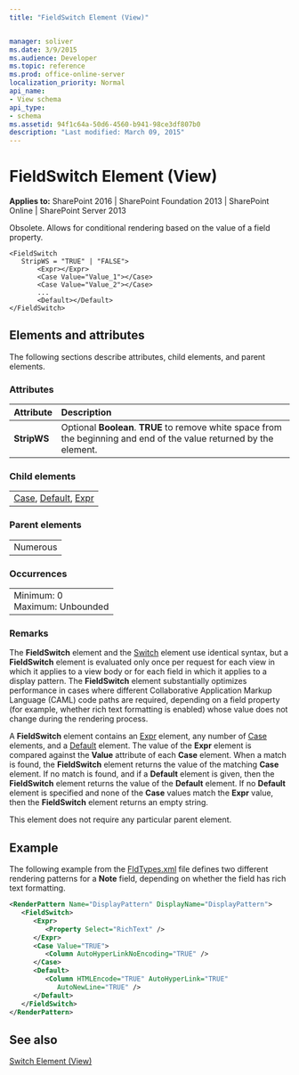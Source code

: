 ```yaml
---
title: "FieldSwitch Element (View)"


manager: soliver
ms.date: 3/9/2015
ms.audience: Developer
ms.topic: reference
ms.prod: office-online-server
localization_priority: Normal
api_name:
- View schema
api_type:
- schema
ms.assetid: 94f1c64a-50d6-4560-b941-98ce3df807b0
description: "Last modified: March 09, 2015"
---
```


# FieldSwitch Element (View)

 
  
 **Applies to:** SharePoint 2016 | SharePoint Foundation 2013 | SharePoint Online | SharePoint Server 2013
  
Obsolete. Allows for conditional rendering based on the value of a field property. 
  
```
<FieldSwitch
   StripWS = "TRUE" | "FALSE">
       <Expr></Expr>
       <Case Value="Value_1"></Case>
       <Case Value="Value_2"></Case>
       ...
       <Default></Default>
</FieldSwitch>
```

## Elements and attributes

The following sections describe attributes, child elements, and parent elements.

### Attributes

|**Attribute**|**Description**|
|:-----|:-----|
|**StripWS** <br/> |Optional **Boolean**. **TRUE** to remove white space from the beginning and end of the value returned by the element.  <br/> |
   
### Child elements

||
|:-----|
|[Case](case-element-view.md), [Default](default-element-view.md), [Expr](expr-element-view.md)|
   
### Parent elements

||
|:-----|
|Numerous |
   
### Occurrences

||
|:-----|
|Minimum: 0  <br/> Maximum: Unbounded  <br/> |
   
### Remarks

The **FieldSwitch** element and the [Switch](switch-element-view.md) element use identical syntax, but a **FieldSwitch** element is evaluated only once per request for each view in which it applies to a view body or for each field in which it applies to a display pattern. The **FieldSwitch** element substantially optimizes performance in cases where different Collaborative Application Markup Language (CAML) code paths are required, depending on a field property (for example, whether rich text formatting is enabled) whose value does not change during the rendering process. 
  
A **FieldSwitch** element contains an [Expr](expr-element-view.md) element, any number of [Case](case-element-view.md) elements, and a [Default](default-element-view.md) element. The value of the **Expr** element is compared against the **Value** attribute of each **Case** element. When a match is found, the **FieldSwitch** element returns the value of the matching **Case** element. If no match is found, and if a **Default** element is given, then the **FieldSwitch** element returns the value of the **Default** element. If no **Default** element is specified and none of the **Case** values match the **Expr** value, then the **FieldSwitch** element returns an empty string. 
  
This element does not require any particular parent element.
  
## Example

The following example from the [FldTypes.xml](http://msdn.microsoft.com/library/8f8db866-03f8-4001-aae3-4c4102a7aed6%28Office.15%29.aspx) file defines two different rendering patterns for a **Note** field, depending on whether the field has rich text formatting. 
  
```XML
<RenderPattern Name="DisplayPattern" DisplayName="DisplayPattern">
   <FieldSwitch>
      <Expr>
         <Property Select="RichText" />
      </Expr>
      <Case Value="TRUE">
         <Column AutoHyperLinkNoEncoding="TRUE" />
      </Case>
      <Default>
         <Column HTMLEncode="TRUE" AutoHyperLink="TRUE" 
            AutoNewLine="TRUE" />
      </Default>
   </FieldSwitch>
</RenderPattern>
```

## See also



[Switch Element (View)](switch-element-view.md)

